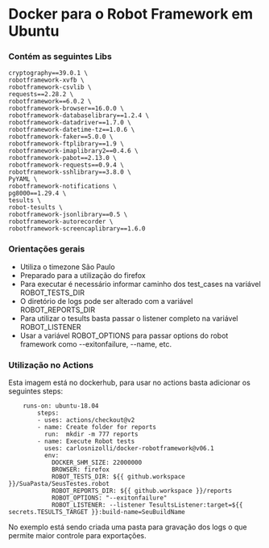 # Docker para o Robot Framework em Ubuntu

### Contém as seguintes Libs
    cryptography==39.0.1 \
    robotframework-xvfb \
    robotframework-csvlib \
    requests==2.28.2 \
    robotframework==6.0.2 \  
    robotframework-browser==16.0.0 \  
    robotframework-databaselibrary==1.2.4 \
    robotframework-datadriver==1.7.0 \
    robotframework-datetime-tz==1.0.6 \
    robotframework-faker==5.0.0 \
    robotframework-ftplibrary==1.9 \
    robotframework-imaplibrary2==0.4.6 \
    robotframework-pabot==2.13.0 \
    robotframework-requests==0.9.4 \
    robotframework-sshlibrary==3.8.0 \
    PyYAML \
    robotframework-notifications \
    pg8000==1.29.4 \
    tesults \
    robot-tesults \
    robotframework-jsonlibrary==0.5 \
    robotframework-autorecorder \
    robotframework-screencaplibrary==1.6.0

### Orientações gerais
- Utiliza o timezone São Paulo
- Preparado para a utilização do firefox
- Para executar é necessário informar caminho dos test_cases na variável ROBOT_TESTS_DIR
- O diretório de logs pode ser alterado com a variável ROBOT_REPORTS_DIR
- Para utilizar o tesults basta passar o listener completo na variável ROBOT_LISTENER
- Usar a variável ROBOT_OPTIONS para passar options do robot framework como --exitonfailure, --name, etc.

### Utilização no Actions
Esta imagem está no dockerhub, para usar no actions basta adicionar os seguintes steps:

        runs-on: ubuntu-18.04
            steps:
            - uses: actions/checkout@v2
            - name: Create folder for reports
              run:  mkdir -m 777 reports
            - name: Execute Robot tests
              uses: carlosnizolli/docker-robotframework@v06.1
              env:
                DOCKER_SHM_SIZE: 22000000
                BROWSER: firefox
                ROBOT_TESTS_DIR: ${{ github.workspace }}/SuaPasta/SeusTestes.robot
                ROBOT_REPORTS_DIR: ${{ github.workspace }}/reports
                ROBOT_OPTIONS: "--exitonfailure"
                ROBOT_LISTENER: --listener TesultsListener:target=${{ secrets.TESULTS_TARGET }}:build-name=SeuBuildName
 
 No exemplo está sendo criada uma pasta para gravação dos logs o que permite maior controle para exportações.
 
